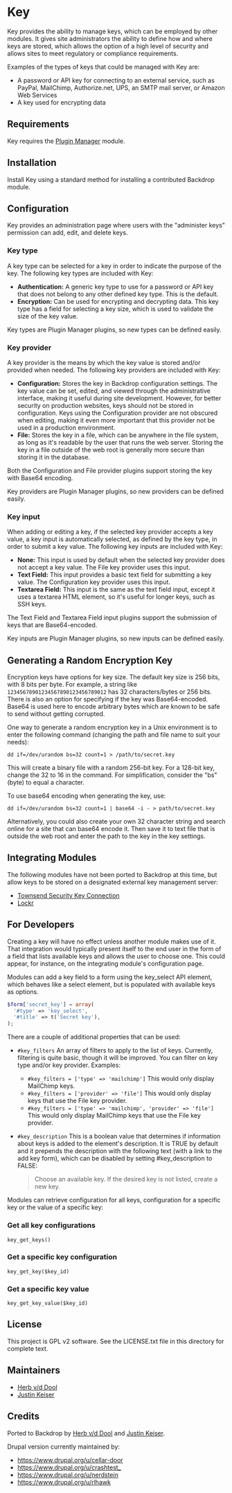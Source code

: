 # Key

Key provides the ability to manage keys, which can be employed by other
modules. It gives site administrators the ability to define how and
where keys are stored, which allows the option of a high level of
security and allows sites to meet regulatory or compliance
requirements.

Examples of the types of keys that could be managed with Key are:

* A password or API key for connecting to an external service, such as
PayPal, MailChimp, Authorize.net, UPS, an SMTP mail server, or Amazon
Web Services
* A key used for encrypting data

## Requirements

Key requires the [Plugin Manager](https://www.backdropcms.org/project/plugin_manager)
module.

## Installation

Install Key using a standard method for installing a contributed Backdrop
module.

## Configuration

Key provides an administration page where users with the "administer
keys" permission can add, edit, and delete keys.

### Key type

A key type can be selected for a key in order to indicate the purpose
of the key. The following key types are included with Key:

* **Authentication:** A generic key type to use for a password or API
key that does not belong to any other defined key type. This is the
default.
* **Encryption:** Can be used for encrypting and decrypting data. This
key type has a field for selecting a key size, which is used to
validate the size of the key value.

Key types are Plugin Manager plugins, so new types can be defined easily.

### Key provider

A key provider is the means by which the key value is stored and/or
provided when needed. The following key providers are included with
Key:

* **Configuration:** Stores the key in Backdrop configuration settings.
The key value can be set, edited, and viewed through the administrative
interface, making it useful during site development. However, for
better security on production websites, keys should not be stored in
configuration. Keys using the Configuration provider are not obscured
when editing, making it even more important that this provider not be
used in a production environment.
* **File:** Stores the key in a file, which can be anywhere in the file
system, as long as it's readable by the user that runs the web server.
Storing the key in a file outside of the web root is generally more
secure than storing it in the database.

Both the Configuration and File provider plugins support storing the
key with Base64 encoding.

Key providers are Plugin Manager plugins, so new providers can be defined
easily.

### Key input

When adding or editing a key, if the selected key provider accepts a
key value, a key input is automatically selected, as defined by the key
type, in order to submit a key value. The following key inputs are
included with Key:

* **None:** This input is used by default when the selected key
provider does not accept a key value. The File key provider uses this
input.
* **Text Field:** This input provides a basic text field for submitting
a key value. The Configuration key provider uses this input.
* **Textarea Field:** This input is the same as the text field input,
except it uses a textarea HTML element, so it's useful for longer keys,
such as SSH keys.

The Text Field and Textarea Field input plugins support the submission
of keys that are Base64-encoded.

Key inputs are Plugin Manager plugins, so new inputs can be defined easily.

## Generating a Random Encryption Key

Encryption keys have options for key size. The default key size
is 256 bits, with 8 bits per byte. For example, a string like
`12345678901234567890123456789012` has 32 characters/bytes or 256 bits. There is
also an option for specifying if the key was Base64-encoded. Base64 is used here
to encode arbitrary bytes which are known to be safe to send without getting
corrupted.

One way to generate a random encryption key in a Unix environment is to
enter the following command (changing the path and file name to suit your
needs):

`dd if=/dev/urandom bs=32 count=1 > /path/to/secret.key`

This will create a binary file with a random 256-bit key. For a 128-bit key,
change the 32 to 16 in the command. For simplification, consider the "bs" (byte)
to equal a character.

To use base64 encoding when generating the key, use:

`dd if=/dev/urandom bs=32 count=1 | base64 -i - > path/to/secret.key`

Alternatively, you could also create your own 32 character string and search
online for a site that can base64 encode it. Then save it to text file that is
outside the web root and enter the path to the key in the key settings.

## Integrating Modules

The following modules have not been ported to Backdrop at this time, but allow
keys to be stored on a designated external key management server:

* [Townsend Security Key
Connection](https://www.drupal.org/project/townsec_key)
* [Lockr](https://www.drupal.org/project/lockr)

## For Developers

Creating a key will have no effect unless another module makes use of
it. That integration would typically present itself to the end user in
the form of a field that lists available keys and allows the user to
choose one. This could appear, for instance, on the integrating
module's configuration page.

Modules can add a key field to a form using the key_select API element,
which behaves like a select element, but is populated with available
keys as options.

```php
$form['secret_key'] = array(
  '#type' => 'key_select',
  '#title' => t('Secret key'),
);
```

There are a couple of additional properties that can be used:

* `#key_filters` An array of filters to apply to the list of keys.
Currently, filtering is quite basic, though it will be improved. You can
filter on key type and/or key provider. Examples:
  * `#key_filters = ['type' => 'mailchimp']` This would only display
    MailChimp keys.
  * `#key_filters = ['provider' => 'file']` This would only display keys
    that use the File key provider.
  * `#key_filters = ['type' => 'mailchimp', 'provider' => 'file']`
    This would only display MailChimp keys that use the File key provider.
* `#key_description` This is a boolean value that determines if information
  about keys is added to the element's description. It is TRUE by default
  and it prepends the description with the following text (with a link to
  the add key form), which can be disabled by setting #key_description to 
  FALSE:

  > Choose an available key. If the desired key is not listed, create a new
    key.

Modules can retrieve configuration for all keys, configuration for a specific
key or the value of a specific key:

### Get all key configurations

`key_get_keys()`

### Get a specific key configuration

`key_get_key($key_id)`

### Get a specific key value

`key_get_key_value($key_id)`

## License

This project is GPL v2 software. See the LICENSE.txt file in this directory for
complete text.

## Maintainers

* [Herb v/d Dool](https://github.com/herbdool)
* [Justin Keiser](https://github.com/keiserjb)

## Credits

Ported to Backdrop by [Herb v/d Dool](https://github.com/herbdool) and
[Justin Keiser](https://github.com/keiserjb).

Drupal version currently maintained by:

* <https://www.drupal.org/u/cellar-door>
* <https://www.drupal.org/u/crashtest_>
* <https://www.drupal.org/u/nerdstein>
* <https://www.drupal.org/u/rlhawk>
